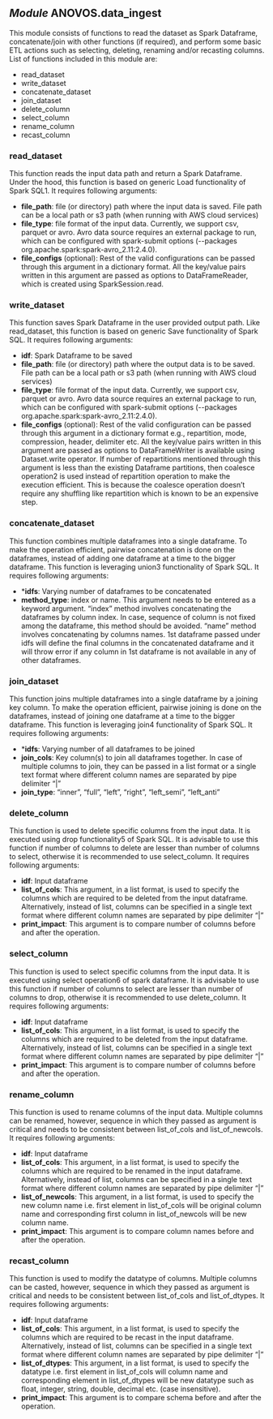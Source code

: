 ## *Module* **ANOVOS.data_ingest**					
This module consists of functions to read the dataset as Spark Dataframe, concatenate/join with other functions (if required), and perform some basic ETL actions such as selecting, deleting, renaming and/or recasting columns. List of functions included in this module are: 
- read_dataset 
- write_dataset 
- concatenate_dataset 
- join_dataset 
- delete_column 
- select_column 
- rename_column 
- recast_column 

### read_dataset 
This function reads the input data path and return a Spark Dataframe. Under the hood, this function is based on generic Load functionality of Spark SQL1.  It requires following arguments: 

- **file_path**: file (or directory) path where the input data is saved. File path can be a local path or s3 path (when running with AWS cloud services) 
- **file_type**: file format of the input data. Currently, we support csv, parquet or avro. Avro data source requires an external package to run, which can be configured with spark-submit options (--packages org.apache.spark:spark-avro_2.11:2.4.0). 
- **file_configs** (optional): Rest of the valid configurations can be passed through this argument in a dictionary format. All the key/value pairs written in this argument are passed as options to DataFrameReader, which is created using SparkSession.read. 

### write_dataset
This function saves Spark Dataframe in the user provided output path. Like read_dataset, this function is based on generic Save functionality of Spark SQL.  It requires following arguments: 

- **idf**: Spark Dataframe to be saved 
- **file_path**: file (or directory) path where the output data is to be saved. File path can be a local path or s3 path (when running with AWS cloud services) 
- **file_type**: file format of the input data. Currently, we support csv, parquet or avro. Avro data source requires an external package to run, which can be configured with spark-submit options (--packages org.apache.spark:spark-avro_2.11:2.4.0). 
- **file_configs** (optional): Rest of the valid configuration can be passed through this argument in a dictionary format e.g., repartition, mode, compression, header, delimiter etc. All the key/value pairs written in this argument are passed as options to DataFrameWriter is available using Dataset.write operator. If number of repartitions mentioned through this argument is less than the existing Dataframe partitions, then coalesce operation2 is used instead of repartition operation to make the execution efficient. This is because the coalesce operation doesn’t require any shuffling like repartition which is known to be an expensive step. 

### concatenate_dataset 
This function combines multiple dataframes into a single dataframe. To make the operation efficient, pairwise concatenation is done on the dataframes, instead of adding one dataframe at a time to the bigger dataframe. This function is leveraging union3 functionality of Spark SQL. It requires following arguments: 

- ***idfs**: Varying number of dataframes to be concatenated 
- **method_type**: index or name. This argument needs to be entered as a keyword argument. “index” method involves concatenating the dataframes by column index. In case, sequence of column is not fixed among the dataframe, this method should be avoided. “name” method involves concatenating by columns names. 1st dataframe passed under idfs will define the final columns in the concatenated dataframe and it will throw error if any column in 1st dataframe is not available in any of other dataframes. 

### join_dataset 

This function joins multiple dataframes into a single dataframe by a joining key column. To make the operation efficient, pairwise joining is done on the dataframes, instead of joining one dataframe at a time to the bigger dataframe. This function is leveraging join4 functionality of Spark SQL. It requires following arguments: 

- ***idfs**: Varying number of all dataframes to be joined 
- **join_cols**: Key column(s) to join all dataframes together. In case of multiple columns to join, they can be passed in a list format or a single text format where different column names are separated by pipe delimiter “|” 
- **join_type**: “inner”, “full”, “left”, “right”, “left_semi”, “left_anti”

### delete_column 

This function is used to delete specific columns from the input data. It is executed using drop functionality5 of Spark SQL. It is advisable to use this function if number of columns to delete are lesser than number of columns to select, otherwise it is recommended to use select_column. It requires following arguments: 

- **idf**: Input dataframe 
- **list_of_cols**: This argument, in a list format, is used to specify the columns which are required to be deleted from the input dataframe. Alternatively, instead of list, columns can be specified in a single text format where different column names are separated by pipe delimiter “|” 
- **print_impact**: This argument is to compare number of columns before and after the operation. 

### select_column 

This function is used to select specific columns from the input data. It is executed using select operation6 of spark dataframe. It is advisable to use this function if number of columns to select are lesser than number of columns to drop, otherwise it is recommended to use delete_column. It requires following arguments: 

- **idf**: Input dataframe 
- **list_of_cols**: This argument, in a list format, is used to specify the columns which are required to be deleted from the input dataframe. Alternatively, instead of list, columns can be specified in a single text format where different column names are separated by pipe delimiter “|” 
- **print_impact**: This argument is to compare number of columns before and after the operation. 

### rename_column 

This function is used to rename columns of the input data. Multiple columns can be renamed, however, sequence in which they passed as argument is critical and needs to be consistent between list_of_cols and list_of_newcols. It requires following arguments: 

- **idf**: Input dataframe 
- **list_of_cols**: This argument, in a list format, is used to specify the columns which are required to be renamed in the input dataframe. Alternatively, instead of list, columns can be specified in a single text format where different column names are separated by pipe delimiter “|” 
- **list_of_newcols**: This argument, in a list format, is used to specify the new column name i.e. first element in list_of_cols will be original column name and corresponding first column in list_of_newcols will be new column name. 
- **print_impact**: This argument is to compare column names before and after the operation. 

### recast_column 

This function is used to modify the datatype of columns. Multiple columns can be casted, however, sequence in which they passed as argument is critical and needs to be consistent between list_of_cols and list_of_dtypes. It requires following arguments: 

- **idf**: Input dataframe 
- **list_of_cols**: This argument, in a list format, is used to specify the columns which are required to be recast in the input dataframe. Alternatively, instead of list, columns can be specified in a single text format where different column names are separated by pipe delimiter “|” 
- **list_of_dtypes**: This argument, in a list format, is used to specify the datatype i.e. first element in list_of_cols will column name and corresponding element in list_of_dtypes will be new datatype such as float, integer, string, double, decimal etc. (case insensitive). 
- **print_impact**: This argument is to compare schema before and after the operation. 



